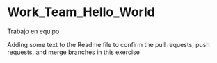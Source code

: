 # Work_Team_Hello_World
Trabajo en equipo 

Adding some text to the Readme file to confirm the pull requests, push requests, and merge branches in this exercise
